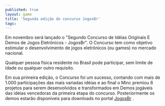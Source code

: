 ```yaml
---
published: true
layout: game
title: 'Segunda edição do concurso JogosBr'
tags: 
---
```

Em novembro será lançado o "Segundo Concurso de Idéias Originais E Demos de Jogos Eletrônicos - JogosBr". O Concurso tem como objetivo estimular o desenvolvimento de jogos eletrônicos (ou games) no mercado nacional.

Qualquer pessoa física residente no Brasil pode participar, sem limite de idade ou qualquer outro requisito.

Em sua primeira edição, o Concurso foi um sucesso, contando com mais de 1.000 participações das mais variadas idéias e ao final o Minc premiou 8 projetos para serem desenvolvidos e transformados em Demos jogáveis das idéias vencedoras da primeira etapa do concurso. Posteriormente os demos estarão disponíveis para downloads no portal <a href="http://www.jogosbr.org.br">JogosBr</a>
.